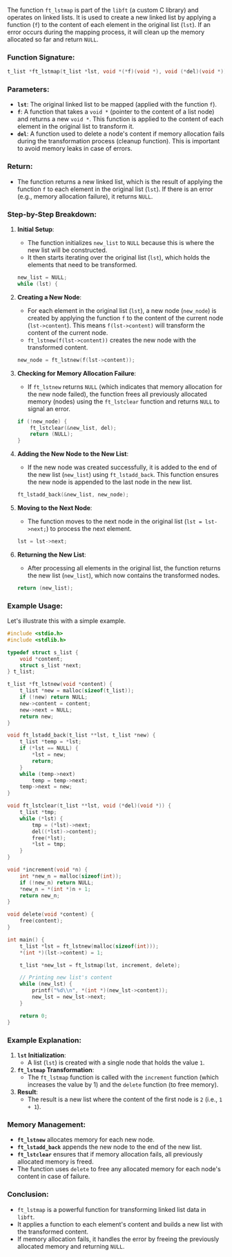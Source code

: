 The function `ft_lstmap` is part of the `libft` (a custom C library) and operates on linked lists. It is used to create a new linked list by applying a function (`f`) to the content of each element in the original list (`lst`). If an error occurs during the mapping process, it will clean up the memory allocated so far and return `NULL`.

### Function Signature:

```c
t_list *ft_lstmap(t_list *lst, void *(*f)(void *), void (*del)(void *));

```

### Parameters:

- **`lst`**: The original linked list to be mapped (applied with the function `f`).
- **`f`**: A function that takes a `void *` (pointer to the content of a list node) and returns a new `void *`. This function is applied to the content of each element in the original list to transform it.
- **`del`**: A function used to delete a node's content if memory allocation fails during the transformation process (cleanup function). This is important to avoid memory leaks in case of errors.

### Return:

- The function returns a new linked list, which is the result of applying the function `f` to each element in the original list (`lst`). If there is an error (e.g., memory allocation failure), it returns `NULL`.

### Step-by-Step Breakdown:

1. **Initial Setup**:
    
    - The function initializes `new_list` to `NULL` because this is where the new list will be constructed.
    - It then starts iterating over the original list (`lst`), which holds the elements that need to be transformed.
    
    ```c
    new_list = NULL;
    while (lst) {
    
    ```
    
2. **Creating a New Node**:
    
    - For each element in the original list (`lst`), a new node (`new_node`) is created by applying the function `f` to the content of the current node (`lst->content`). This means `f(lst->content)` will transform the content of the current node.
    - `ft_lstnew(f(lst->content))` creates the new node with the transformed content.
    
    ```c
    new_node = ft_lstnew(f(lst->content));
    ```
    
3. **Checking for Memory Allocation Failure**:
    
    - If `ft_lstnew` returns `NULL` (which indicates that memory allocation for the new node failed), the function frees all previously allocated memory (nodes) using the `ft_lstclear` function and returns `NULL` to signal an error.
    
    ```c
    if (!new_node) {
        ft_lstclear(&new_list, del);
        return (NULL);
    }
    ```
    
4. **Adding the New Node to the New List**:
    
    - If the new node was created successfully, it is added to the end of the new list (`new_list`) using `ft_lstadd_back`. This function ensures the new node is appended to the last node in the new list.
    
    ```c
    ft_lstadd_back(&new_list, new_node);
    ```
    
5. **Moving to the Next Node**:
    
    - The function moves to the next node in the original list (`lst = lst->next;`) to process the next element.
    
    ```c
    lst = lst->next;
    ```
    
6. **Returning the New List**:
    
    - After processing all elements in the original list, the function returns the new list (`new_list`), which now contains the transformed nodes.
    
    ```c
    return (new_list);
    ```
    

### Example Usage:

Let's illustrate this with a simple example.

```c
#include <stdio.h>
#include <stdlib.h>

typedef struct s_list {
    void *content;
    struct s_list *next;
} t_list;

t_list *ft_lstnew(void *content) {
    t_list *new = malloc(sizeof(t_list));
    if (!new) return NULL;
    new->content = content;
    new->next = NULL;
    return new;
}

void ft_lstadd_back(t_list **lst, t_list *new) {
    t_list *temp = *lst;
    if (*lst == NULL) {
        *lst = new;
        return;
    }
    while (temp->next)
        temp = temp->next;
    temp->next = new;
}

void ft_lstclear(t_list **lst, void (*del)(void *)) {
    t_list *tmp;
    while (*lst) {
        tmp = (*lst)->next;
        del((*lst)->content);
        free(*lst);
        *lst = tmp;
    }
}

void *increment(void *n) {
    int *new_n = malloc(sizeof(int));
    if (!new_n) return NULL;
    *new_n = *(int *)n + 1;
    return new_n;
}

void delete(void *content) {
    free(content);
}

int main() {
    t_list *lst = ft_lstnew(malloc(sizeof(int)));
    *(int *)(lst->content) = 1;

    t_list *new_lst = ft_lstmap(lst, increment, delete);

    // Printing new list's content
    while (new_lst) {
        printf("%d\\n", *(int *)(new_lst->content));
        new_lst = new_lst->next;
    }

    return 0;
}

```

### Example Explanation:

1. **`lst` Initialization**:
    - A list (`lst`) is created with a single node that holds the value `1`.
2. **`ft_lstmap` Transformation**:
    - The `ft_lstmap` function is called with the `increment` function (which increases the value by 1) and the `delete` function (to free memory).
3. **Result**:
    - The result is a new list where the content of the first node is `2` (i.e., `1 + 1`).

### Memory Management:

- **`ft_lstnew`** allocates memory for each new node.
- **`ft_lstadd_back`** appends the new node to the end of the new list.
- **`ft_lstclear`** ensures that if memory allocation fails, all previously allocated memory is freed.
- The function uses `delete` to free any allocated memory for each node's content in case of failure.

### Conclusion:

- `ft_lstmap` is a powerful function for transforming linked list data in `libft`.
- It applies a function to each element's content and builds a new list with the transformed content.
- If memory allocation fails, it handles the error by freeing the previously allocated memory and returning `NULL`.